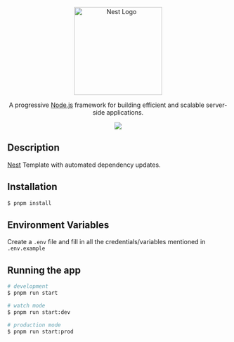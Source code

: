 <p align="center">
  <a href="http://nestjs.com/" target="blank"><img src="https://nestjs.com/img/logo-small.svg" width="200" alt="Nest Logo" /></a>
</p>

[circleci-image]: https://img.shields.io/circleci/build/github/nestjs/nest/master?token=abc123def456
[circleci-url]: https://circleci.com/gh/nestjs/nest

  <p align="center">
    A progressive <a href="http://nodejs.org" target="_blank">Node.js</a> framework for building efficient and scalable server-side applications.</p>
  <p align="center">
    <a href="https://github.com/atulkadian/nestjs-template/actions/workflows/build.yml" target="_blank"><img src="https://github.com/atulkadian/nestjs-template/actions/workflows/build.yml/badge.svg" /></a>
  </p>

## Description

[Nest](https://github.com/nestjs/nest) Template with automated dependency updates.

## Installation

```bash
$ pnpm install
```

## Environment Variables
Create a `.env` file and fill in all the credentials/variables mentioned in `.env.example`


## Running the app

```bash
# development
$ pnpm run start

# watch mode
$ pnpm run start:dev

# production mode
$ pnpm run start:prod
```
